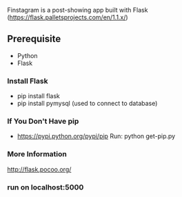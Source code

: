 Finstagram is a post-showing app built with Flask  (https://flask.palletsprojects.com/en/1.1.x/)

## Prerequisite

* Python
* Flask

### Install Flask

* pip install flask
* pip install pymysql (used to connect to database)


### If You Don't Have pip

* https://pypi.python.org/pypi/pip
Run: python get-pip.py


### More Information

http://flask.pocoo.org/


### run on localhost:5000

